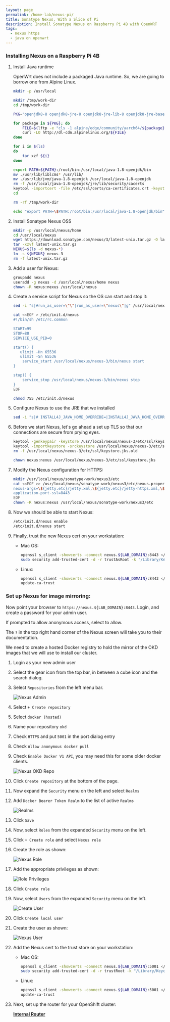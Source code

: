 ```yaml
---
layout: page
permalink: /home-lab/nexus-pi/
title: Sonatype Nexus, With a Slice of Pi
description: Install Sonatype Nexus on Raspberry Pi 4B with OpenWRT
tags:
  - nexus https
  - java on openwrt
---
```


### Installing Nexus on a Raspberry Pi 4B

1. Install Java runtime

   OpenWrt does not include a packaged Java runtime.  So, we are going to borrow one from Alpine Linux.

   ```bash
   mkdir -p /usr/local

   mkdir /tmp/work-dir
   cd /tmp/work-dir

   PKG="openjdk8-8 openjdk8-jre-8 openjdk8-jre-lib-8 openjdk8-jre-base-8 java-cacerts liblcms-"

   for package in ${PKG}; do
       FILE=$(lftp -e "cls -1 alpine/edge/community/aarch64/${package}*; quit" http://dl-cdn.alpinelinux.org)
       curl -LO http://dl-cdn.alpinelinux.org/${FILE}
   done

   for i in $(ls)
   do
       tar xzf ${i}
   done

   export PATH=${PATH}:/root/bin:/usr/local/java-1.8-openjdk/bin
   mv ./usr/lib/liblcms* /usr/lib/
   mv ./usr/lib/jvm/java-1.8-openjdk /usr/local/java-1.8-openjdk
   rm -f /usr/local/java-1.8-openjdk/jre/lib/security/cacerts
   keytool -importcert -file /etc/ssl/certs/ca-certificates.crt -keystore /usr/local/java-1.8-openjdk/jre/lib/security/cacerts -keypass changeit -storepass changeit
   cd 

   rm -rf /tmp/work-dir

   echo "export PATH=\$PATH:/root/bin:/usr/local/java-1.8-openjdk/bin" >> /root/.profile
   ```

1. Install Sonatype Nexus OSS

   ```bash
   mkdir -p /usr/local/nexus/home
   cd /usr/local/nexus
   wget https://download.sonatype.com/nexus/3/latest-unix.tar.gz -O latest-unix.tar.gz
   tar -xzvf latest-unix.tar.gz
   NEXUS=$(ls -d nexus-*)
   ln -s ${NEXUS} nexus-3
   rm -f latest-unix.tar.gz
   ```

1. Add a user for Nexus:

   ```bash
   groupadd nexus
   useradd -g nexus -d /usr/local/nexus/home nexus
   chown -R nexus:nexus /usr/local/nexus
   ```

1. Create a service script for Nexus so the OS can start and stop it:

   ```bash
   sed -i "s|#run_as_user=\"\"|run_as_user=\"nexus\"|g" /usr/local/nexus/nexus-3/bin/nexus.rc

   cat <<EOF > /etc/init.d/nexus
   #!/bin/sh /etc/rc.common

   START=99
   STOP=80
   SERVICE_USE_PID=0

   start() {
      ulimit -Hn 65536
      ulimit -Sn 65536
       service_start /usr/local/nexus/nexus-3/bin/nexus start
   }

   stop() {
       service_stop /usr/local/nexus/nexus-3/bin/nexus stop
   }
   EOF

   chmod 755 /etc/init.d/nexus
   ```

1. Configure Nexus to use the JRE that we installed

   ```bash
   sed -i "s|# INSTALL4J_JAVA_HOME_OVERRIDE=|INSTALL4J_JAVA_HOME_OVERRIDE=/usr/local/java-1.8-openjdk|g" /usr/local/nexus/nexus-3/bin/nexus
   ```

1. Before we start Nexus, let's go ahead a set up TLS so that our connections are secure from prying eyes.

   ```bash
   keytool -genkeypair -keystore /usr/local/nexus/nexus-3/etc/ssl/keystore.jks -deststoretype pkcs12 -storepass password -keypass password -alias jetty -keyalg RSA -keysize 4096 -validity 5000 -dname "CN=nexus.${DOMAIN}, OU=okd4-lab, O=okd4-lab, L=Roanoke, ST=Virginia, C=US" -ext "SAN=DNS:nexus.${DOMAIN},IP:${BASTION_HOST}" -ext "BC=ca:true"
   keytool -importkeystore -srckeystore /usr/local/nexus/nexus-3/etc/ssl/keystore.jks -destkeystore /usr/local/nexus/nexus-3/etc/ssl/keystore.jks -deststoretype pkcs12 -srcstorepass password
   rm -f /usr/local/nexus/nexus-3/etc/ssl/keystore.jks.old

   chown nexus:nexus /usr/local/nexus/nexus-3/etc/ssl/keystore.jks
   ```

1. Modify the Nexus configuration for HTTPS:

   ```bash
   mkdir /usr/local/nexus/sonatype-work/nexus3/etc
   cat <<EOF >> /usr/local/nexus/sonatype-work/nexus3/etc/nexus.properties
   nexus-args=\${jetty.etc}/jetty.xml,\${jetty.etc}/jetty-https.xml,\${jetty.etc}/jetty-requestlog.xml
   application-port-ssl=8443
   EOF
   chown -R nexus:nexus /usr/local/nexus/sonatype-work/nexus3/etc
   ```

1. Now we should be able to start Nexus:

   ```bash
   /etc/init.d/nexus enable
   /etc/init.d/nexus start
   ```

1. Finally, trust the new Nexus cert on your workstation:

   * Mac OS:

     ```bash
     openssl s_client -showcerts -connect nexus.${LAB_DOMAIN}:8443 </dev/null 2>/dev/null|openssl x509 -outform PEM > /tmp/nexus.${LAB_DOMAIN}.crt
     sudo security add-trusted-cert -d -r trustAsRoot -k "/Library/Keychains/System.keychain" /tmp/nexus.${LAB_DOMAIN}.crt
     ```

   * Linux:

     ```bash
     openssl s_client -showcerts -connect nexus.${LAB_DOMAIN}:8443 </dev/null 2>/dev/null|openssl x509 -outform PEM > /etc/pki/ca-trust/source/anchors/nexus.${LAB_DOMAIN}.crt
     update-ca-trust
     ```

### Set up Nexus for image mirroring:

Now point your browser to `https://nexus.${LAB_DOMAIN}:8443`.  Login, and create a password for your admin user.

If prompted to allow anonymous access, select to allow.

The `?` in the top right hand corner of the Nexus screen will take you to their documentation.

We need to create a hosted Docker registry to hold the mirror of the OKD images that we will use to install our cluster.

1. Login as your new admin user

1. Select the gear icon from the top bar, in between a cube icon and the search dialog.

1. Select `Repositories` from the left menu bar.

    ![Nexus Admin](images/NexusAdmin.png)

1. Select `+ Create repository`

1. Select `docker (hosted)`

1. Name your repository `okd`

1. Check `HTTPS` and put `5001` in the port dialog entry

1. Check `Allow anonymous docker pull`

1. Check `Enable Docker V1 API`, you may need this for some older docker clients.

    ![Nexus OKD Repo](images/CreateOriginRepo.png)

1. Click `Create repository` at the bottom of the page.

1. Now expand the `Security` menu on the left and select `Realms`

1. Add `Docker Bearer Token Realm` to the list of active `Realms`

    ![Realms](images/NexusRealms.png)

1. Click `Save`

1. Now, select `Roles` from the expanded `Security` menu on the left.

1. Click `+ Create role` and select `Nexus role`

1. Create the role as shown:

    ![Nexus Role](images/NexusRole.png)

1. Add the appropriate privileges as shown:

    ![Role Privileges](images/RolePrivileges.png)

1. Click `Create role`

1. Now, select `Users` from the expanded `Security` menu on the left.

    ![Create User](images/CreateUser.png)

1. Click `Create local user`

1. Create the user as shown:

    ![Nexus User](images/NexusUser.png)

1. Add the Nexus cert to the trust store on your workstation:

   * Mac OS:

     ```bash
     openssl s_client -showcerts -connect nexus.${LAB_DOMAIN}:5001 </dev/null 2>/dev/null|openssl x509 -outform PEM > /tmp/nexus.${LAB_DOMAIN}.crt
     sudo security add-trusted-cert -d -r trustRoot -k "/Library/Keychains/System.keychain" /tmp/nexus.${LAB_DOMAIN}.crt
     ```

   * Linux:

     ```bash
     openssl s_client -showcerts -connect nexus.${LAB_DOMAIN}:5001 </dev/null 2>/dev/null|openssl x509 -outform PEM > /etc/pki/ca-trust/source/anchors/nexus.${LAB_DOMAIN}.crt
     update-ca-trust
     ```

1. Next, set up the router for your OpenShift cluster:

   __[Internal Router](/home-lab/internal-router/)__
